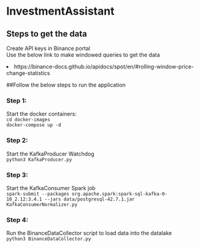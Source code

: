 # InvestmentAssistant


## Steps to get the data
Create API keys in Binance portal <br>
Use the below link to make windowed queries to get the data <br>
<li>https://binance-docs.github.io/apidocs/spot/en/#rolling-window-price-change-statistics</li>


##Follow the below steps to run the application
### Step 1: 
Start the docker containers:  <br>
`cd docker-images` <br>
`docker-compose up -d` <br>

### Step 2:
Start the KafkaProducer Watchdog <br>
`python3 KafkaProducer.py` <br>

### Step 3:
Start the KafkaConsumer Spark job <br>
`spark-submit --packages org.apache.spark:spark-sql-kafka-0-10_2.12:3.4.1 --jars data/postgresql-42.7.1.jar  KafkaConsumerNormalizer.py` <br>

### Step 4:
Run the BinanceDataCollector script to load data into the datalake <br>
`python3 BinanceDataCollector.py` <br>

